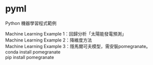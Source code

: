 # pyml
Python 機器學習程式範例

Machine Learning Example 1：回歸分析「太陽能發電預測」  
Machine Learning Example 2：降維度方法  
Machine Learning Example 3：隱馬爾可夫模型，需安裝pomegranate。  
conda install pomegranate  
pip install pomegranate  
